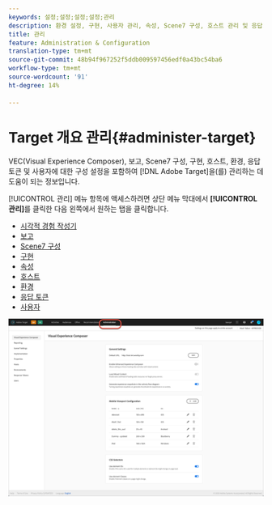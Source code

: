```yaml
---
keywords: 설정;설정;설정;설정;관리
description: 환경 설정, 구현, 사용자 관리, 속성, Scene7 구성, 호스트 관리 및 응답 토큰을 포함하여 Adobe Target을 설정합니다.
title: 관리
feature: Administration & Configuration
translation-type: tm+mt
source-git-commit: 48b94f967252f5ddb009597456edf0a43bc54ba6
workflow-type: tm+mt
source-wordcount: '91'
ht-degree: 14%

---
```



# Target 개요 관리{#administer-target}

VEC(Visual Experience Composer), 보고, Scene7 구성, 구현, 호스트, 환경, 응답 토큰 및 사용자에 대한 구성 설정을 포함하여 [!DNL Adobe Target]을(를) 관리하는 데 도움이 되는 정보입니다.

[!UICONTROL 관리] 메뉴 항목에 액세스하려면 상단 메뉴 막대에서 **[!UICONTROL 관리]**&#x200B;를 클릭한 다음 왼쪽에서 원하는 탭을 클릭합니다.

* [시각적 경험 작성기](/help/administrating-target/visual-experience-composer-set-up.md)
* [보고](/help/administrating-target/reporting.md)
* [Scene7 구성](/help/administrating-target/scene7-settings.md)
* [구현](/help/c-implementing-target/implementing-target.md)
* [속성](/help/administrating-target/c-user-management/property-channel/property-channel.md)
* [호스트](/help/administrating-target/hosts.md)
* [환경](/help/administrating-target/environments.md)
* [응답 토큰](/help/administrating-target/response-tokens.md)
* [사용자](/help/administrating-target/c-user-management/user-management.md)

![Adobe Target 관리 메뉴](/help/administrating-target/assets/administration.png)